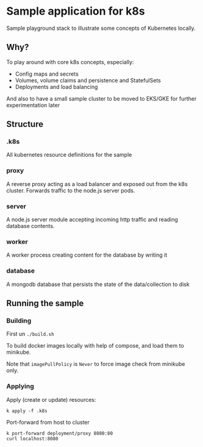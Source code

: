 # Sample application for k8s

Sample playground stack to illustrate some concepts of Kubernetes locally.

## Why?

To play around with core k8s concepts, especially:

- Config maps and secrets
- Volumes, volume claims and persistence and StatefulSets
- Deployments and load balancing

And also to have a small sample cluster to be moved to EKS/GKE for further experimentation later

## Structure

### .k8s
All kubernetes resource definitions for the sample

### proxy
A reverse proxy acting as a load balancer and exposed out from the k8s cluster. Forwards traffic to the node.js server pods.

### server
A node.js server module accepting incoming http traffic and reading database contents.

### worker
A worker process creating content for the database by writing it

### database
A mongodb database that persists the state of the data/collection to disk

## Running the sample

### Building

First un ```./build.sh```

To build docker images locally with help of compose, and load them to minikube.

Note that `imagePullPolicy` is `Never` to force image check from minikube only.

### Applying

Apply (create or update) resources:

```k apply -f .k8s```

Port-forward from host to cluster

```
k port-forward deployment/proxy 8080:80
curl localhost:8080
```




